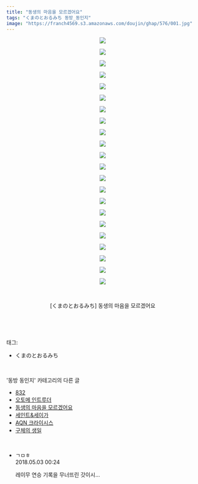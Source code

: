 ```yaml
---
title: "동생의 마음을 모르겠어요"
tags: "くまのとおるみち 동방_동인지"
image: "https://franch4569.s3.amazonaws.com/doujin/ghap/576/001.jpg"
---
```

<div class="article">
<p style="text-align: center; clear: none; float: none;"><img src="{{ site.imgserver2 }}/ghap/576/001.jpg"/></p>
<p style="text-align: center; clear: none; float: none;"><img src="{{ site.imgserver2 }}/ghap/576/002.jpg"/></p>
<p style="text-align: center; clear: none; float: none;"><img src="{{ site.imgserver2 }}/ghap/576/003.jpg"/></p>
<p style="text-align: center; clear: none; float: none;"><img src="{{ site.imgserver2 }}/ghap/576/004.jpg"/></p>
<p style="text-align: center; clear: none; float: none;"><img src="{{ site.imgserver2 }}/ghap/576/005.jpg"/></p>
<p style="text-align: center; clear: none; float: none;"><img src="{{ site.imgserver2 }}/ghap/576/006.jpg"/></p>
<p style="text-align: center; clear: none; float: none;"><img src="{{ site.imgserver2 }}/ghap/576/007.jpg"/></p>
<p style="text-align: center; clear: none; float: none;"><img src="{{ site.imgserver2 }}/ghap/576/008.jpg"/></p>
<p style="text-align: center; clear: none; float: none;"><img src="{{ site.imgserver2 }}/ghap/576/009.jpg"/></p>
<p style="text-align: center; clear: none; float: none;"><img src="{{ site.imgserver2 }}/ghap/576/010.jpg"/></p>
<p style="text-align: center; clear: none; float: none;"><img src="{{ site.imgserver2 }}/ghap/576/011.jpg"/></p>
<p style="text-align: center; clear: none; float: none;"><img src="{{ site.imgserver2 }}/ghap/576/012.jpg"/></p>
<p style="text-align: center; clear: none; float: none;"><img src="{{ site.imgserver2 }}/ghap/576/013.jpg"/></p>
<p style="text-align: center; clear: none; float: none;"><img src="{{ site.imgserver2 }}/ghap/576/014.jpg"/></p>
<p style="text-align: center; clear: none; float: none;"><img src="{{ site.imgserver2 }}/ghap/576/015.jpg"/></p>
<p style="text-align: center; clear: none; float: none;"><img src="{{ site.imgserver2 }}/ghap/576/016.jpg"/></p>
<p style="text-align: center; clear: none; float: none;"><img src="{{ site.imgserver2 }}/ghap/576/017.jpg"/></p>
<p style="text-align: center; clear: none; float: none;"><img src="{{ site.imgserver2 }}/ghap/576/018.jpg"/></p>
<p style="text-align: center; clear: none; float: none;"><img src="{{ site.imgserver2 }}/ghap/576/019.jpg"/></p>
<p style="text-align: center; clear: none; float: none;"><img src="{{ site.imgserver2 }}/ghap/576/020.jpg"/></p>
<p style="text-align: center; clear: none; float: none;"><img src="{{ site.imgserver2 }}/ghap/576/021.jpg"/></p>
<p style="text-align: center; clear: none; float: none;"><img src="{{ site.imgserver2 }}/ghap/576/022.jpg"/></p>
<p style="text-align: center; clear: none; float: none;"><br/></p>
<p style="text-align: center; clear: none; float: none;">[くまのとおるみち] 동생의 마음을 모르겠어요</p>
<p><br/></p>
</div><br/>
<div class="tagTrail">
<p>태그: </p>
<ul>
<li>くまのとおるみち</li>
</ul>
</div><br/>
<div class="another">
<p>'동방 동인지' 카테고리의 다른 글</p>
<ul>
<li><a href="/ghap_578">832</a></li>
<li><a href="/ghap_577">오토메 인트루더</a></li>
<li><a href="/ghap_576">동생의 마음을 모르겠어요</a></li>
<li><a href="/ghap_575">세인트&amp;세이가</a></li>
<li><a href="/ghap_574">AQN 크라이시스</a></li>
<li><a href="/ghap_573">구체의 생일</a></li>
</ul>
</div><br/>
<div class="cb_module cb_fluid">
<div class="cb_wrt cb_profile">
<div class="comment">
<ul>
<li class="cb_thumb_off" id="comment15249148">
<div class="cb_comment_area">
<div class="cb_info_area">
<div class="cb_section">
<span class="cb_nick_name">ㄱㅁㅎ</span>
</div>
<div class="cb_section">
<span class="cb_date">2018.05.03 00:24 </span>
</div>
</div>
<div class="cb_dsc_comment">
<p class="cb_dsc">
											레이무 연승 기록을 무너뜨린 갓이시...
										</p>
</div>
</div></li>
</ul>
</div>
</div><!-- commentList close -->
</div><br/>
